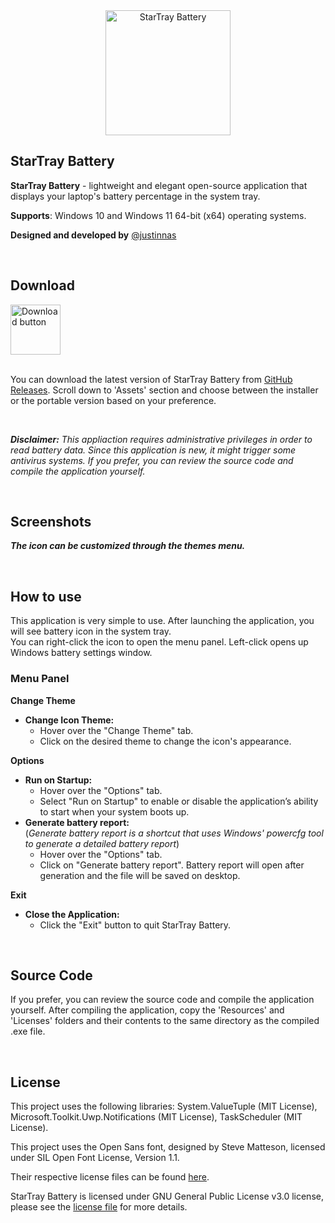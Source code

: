 <div align="center">
  <img src="https://github.com/user-attachments/assets/28666462-e956-4213-bc72-8ed6af153855" alt="StarTray Battery" height="200">
</div>



## StarTray Battery

**StarTray Battery** - lightweight and elegant open-source application that displays your laptop's battery percentage in the system tray.

**Supports**: Windows 10 and Windows 11 64-bit (x64) operating systems.

**Designed and developed by** [@justinnas](https://github.com/justinnas)

<br>

## Download
<div>
  <a href="https://github.com/justinnas/StarTray-Battery/releases/download/v1.2/StarTray-Battery-Setup.exe">
    <img src="https://github.com/user-attachments/assets/553047bd-3e99-492f-831c-1a580dadea76" alt="Download button" height="80">
  </a>
</div>

<br>

You can download the latest version of StarTray Battery from [GitHub Releases](https://github.com/justinnas/StarTray-Battery/releases). Scroll down to 'Assets' section and choose between the installer or the portable version based on your preference.

<br>

***Disclaimer:** This appliaction requires administrative privileges in order to read battery data. Since this application is new, it might trigger some antivirus systems. If you prefer, you can review the source code and compile the application yourself.*

<br>

## Screenshots
***The icon can be customized through the themes menu.***
<div display="flex">
</div>

<br>

## How to use

This application is very simple to use. After launching the application, you will see battery icon in the system tray. <br>
You can right-click the icon to open the menu panel. Left-click opens up Windows battery settings window.

### Menu Panel

**Change Theme**

- **Change Icon Theme:**
    - Hover over the "Change Theme" tab.
    - Click on the desired theme to change the icon's appearance.

**Options**

- **Run on Startup:**
    - Hover over the "Options" tab.
    - Select "Run on Startup" to enable or disable the application’s ability to start when your system boots up.
- **Generate battery report:**
  <br>(*Generate battery report is a shortcut that uses Windows' powercfg tool to generate a detailed battery report*)
    - Hover over the "Options" tab.
    - Click on "Generate battery report". Battery report will open after generation and the file will be saved on desktop.

**Exit**

- **Close the Application:**
    - Click the "Exit" button to quit StarTray Battery.

<br>

## Source Code

If you prefer, you can review the source code and compile the application yourself. After compiling the application, copy the 'Resources' and 'Licenses' folders and their contents to the same directory as the compiled .exe file.

<br>

## License

This project uses the following libraries: System.ValueTuple (MIT License), Microsoft.Toolkit.Uwp.Notifications (MIT License), TaskScheduler (MIT License).

This project uses the Open Sans font, designed by Steve Matteson, licensed under SIL Open Font License, Version 1.1.

Their respective license files can be found [here](https://github.com/justinnas/StarTray-Battery/tree/main/Licenses).

StarTray Battery is licensed under GNU General Public License v3.0 license, please see the [license file](https://github.com/justinnas/StarTray-Battery/blob/main/LICENSE.txt) for more details.
